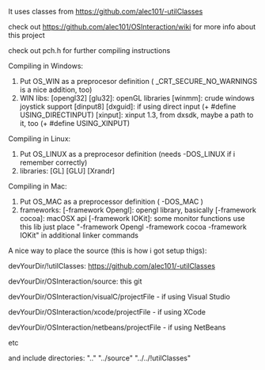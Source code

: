 It uses classes from https://github.com/alec101/-utilClasses 

check out https://github.com/alec101/OSInteraction/wiki for more info about this project

check out pch.h for further compiling instructions


Compiling in Windows:

1. Put OS_WIN as a preprocesor definition ( _CRT_SECURE_NO_WARNINGS is a nice addition, too)
2. WIN libs: [opengl32] [glu32]: openGL libraries 
             [winmm]:            crude windows joystick support
             [dinput8] [dxguid]: if using direct input (+ #define USING_DIRECTINPUT)
             [xinput]:           xinput 1.3, from dxsdk, maybe a path to it, too (+ #define USING_XINPUT)

Compiling in Linux:

1. Put OS_LINUX as a preprocesor definition (needs -DOS_LINUX if i remember correctly)
2. libraries: [GL] [GLU] [Xrandr]
 
Compiling in Mac:

1. Put OS_MAC as a preprocessor definition ( -DOS_MAC )
2. frameworks: [-framework Opengl]: opengl library, basically
               [-framework cocoa]:  macOSX api
               [-framework IOKit]:  some monitor functions use this lib
   just place "-framework Opengl -framework cocoa -framework IOKit" in additional linker commands





A nice way to place the source (this is how i got setup thigs):

devYourDir/!utilClasses: https://github.com/alec101/-utilClasses 

devYourDir/OSInteraction/source: this git



devYourDir/OSInteraction/visualC/projectFile - if using Visual Studio

devYourDir/OSInteraction/xcode/projectFile - if using XCode

devYourDir/OSInteraction/netbeans/projectFile - if using NetBeans

etc

and include directories: ".." "../source" "../../!utilClasses"
